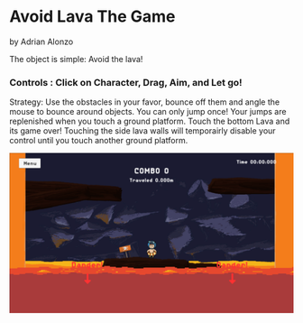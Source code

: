 # Avoid Lava The Game
by Adrian Alonzo

The object is simple: Avoid the lava!

### Controls : Click on Character, Drag, Aim, and Let go!
Strategy: Use the obstacles in your favor, bounce off them and angle the mouse to bounce around objects. You can only jump once! Your jumps are replenished when you touch a ground platform. Touch the bottom Lava and its game over! Touching the side lava walls will temporairly disable your control until you touch another ground platform.

![screenshot2](screenshot1.png)
